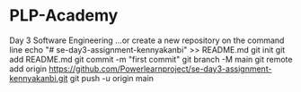 # PLP-Academy
Day 3 Software Engineering
…or create a new repository on the command line
echo "# se-day3-assignment-kennyakanbi" >> README.md
git init
git add README.md
git commit -m "first commit"
git branch -M main
git remote add origin https://github.com/Powerlearnproject/se-day3-assignment-kennyakanbi.git
git push -u origin main
